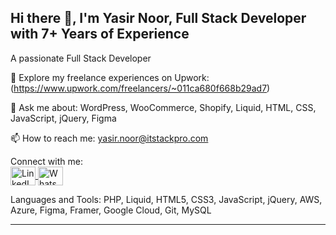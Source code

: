 ## Hi there 👋, I'm Yasir Noor, Full Stack Developer with 7+ Years of Experience

A passionate Full Stack Developer

🔗 Explore my freelance experiences on Upwork: (https://www.upwork.com/freelancers/~011ca680f668b29ad7)

💬 Ask me about: WordPress, WooCommerce, Shopify, Liquid, HTML, CSS, JavaScript, jQuery, Figma

📫 How to reach me: yasir.noor@itstackpro.com

Connect with me: <br>
<a href="linkedin.com/in/yasir-noor" rel="nofollow">
    <img align="center" src="https://raw.githubusercontent.com/rahuldkjain/github-profile-readme-generator/master/src/images/icons/Social/linked-in-alt.svg" alt="LinkedIn Profile" height="30" width="40" style="max-width: 100%;">
  </a>
<a href="https://wa.me/923124751093" rel="nofollow">
    <img align="center" src="https://camo.githubusercontent.com/ada1611b8c751d06e8c2ee0c6d750c0269113c488a1a33af9bbcf2c48dfd20b9/68747470733a2f2f75706c6f61642e77696b696d656469612e6f72672f77696b6970656469612f636f6d6d6f6e732f362f36622f57686174734170702e737667" alt="WhatsApp" height="30" width="40" data-canonical-src="https://upload.wikimedia.org/wikipedia/commons/6/6b/WhatsApp.svg" style="max-width: 100%;">
  </a>

Languages and Tools: PHP, Liquid, HTML5, CSS3, JavaScript, jQuery, AWS, Azure, Figma, Framer, Google Cloud, Git, MySQL

----------------------------------------------------------------------------------------------------------------------
